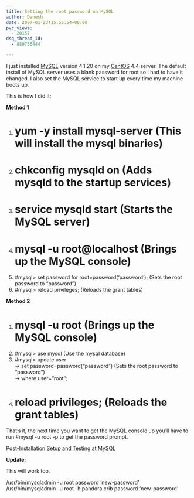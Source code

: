 ```yaml
---
title: Setting the root password on MySQL
author: Danesh
date: 2007-01-23T15:55:54+00:00
pvc_views:
  - 20157
dsq_thread_id:
  - 889736444

---
```

I just installed [MySQL][1] version 4.1.20 on my [CentOS][2] 4.4 server. The default install of MySQL server uses a blank password for root so I had to have it changed. I also set the MySQL service to start up every time my machine boots up.

This is how I did it;

**Method 1**

1. # yum -y install mysql-server (This will install the mysql binaries)  
2. # chkconfig mysqld on (Adds mysqld to the startup services)  
3. # service mysqld start (Starts the MySQL server)  
4. # mysql -u root@localhost (Brings up the MySQL console)  
5. #mysql> set password for root=password(&#8216;password&#8217;); (Sets the root password to &#8220;password&#8221;)  
6. #mysql> reload privileges; (Reloads the grant tables)

**Method 2**

1. # mysql -u root (Brings up the MySQL console)  
2. #mysql> use mysql (Use the mysql database)  
3. #mysql> update user  
-> set password=password(&#8220;password&#8221;) (Sets the root password to &#8220;password&#8221;)  
-> where user=&#8221;root&#8221;;  
4. # reload privileges; (Reloads the grant tables)  
That&#8217;s it, the next time you want to get the MySQL console up you&#8217;ll have to run #mysql -u root -p to get the password prompt.

 [Post-Installation Setup and Testing at MySQL][3]

**Update:**

This will work too.

/usr/bin/mysqladmin -u root password &#8216;new-password&#8217;  
/usr/bin/mysqladmin -u root -h pandora.crib password &#8216;new-password&#8217;

 [1]: http://www.mysql.com/
 [2]: http://centos.org/
 [3]: http://dev.mysql.com/doc/refman/5.0/en/post-installation.html